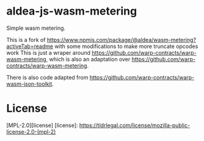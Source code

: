 # aldea-js-wasm-metering

Simple wasm metering.

This is a fork of https://www.npmjs.com/package/@aldea/wasm-metering?activeTab=readme with some modifications to make more truncate opcodes work
This is just a wraper around https://github.com/warp-contracts/warp-wasm-metering, which
is also an adaptation over https://github.com/warp-contracts/warp-wasm-metering. 

There is also code adapted from https://github.com/warp-contracts/warp-wasm-json-toolkit.

# License

[MPL-2.0][license]
[license]: https://tldrlegal.com/license/mozilla-public-license-2.0-(mpl-2)